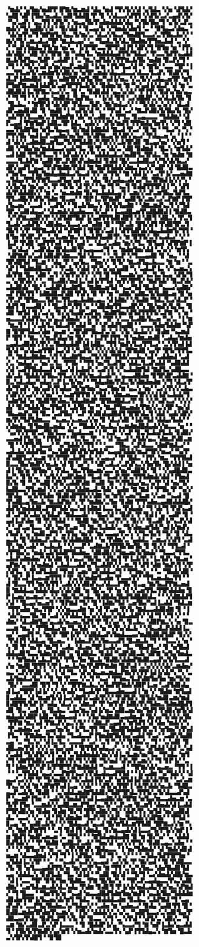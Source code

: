 ▝▆▟▞▝▄▜▅▞▅▟▛▛▐▛▇▞▆▃▆▟▝▟▄▝▅▟▝▜▚▜▞▞▟▝▄▜▟▃▝▞▅▝▟▜▟▞▚▟█▝▟▛▐▜▙▞▅▃▟▃▚▟▊▜▟▟█▝▛▝▊▝▞▟▃▃▞▟▜▜▝▞▟▜▞▃▞▃▄▟▚▜▞▝▚▞▃▟▚▝▄▃▜▜▝▟▜▞▚▝▅▃▄▜▙▜▚▟▅▟▟▟▞▟▄▝▚▜▙▜▙▞▜▝▄▜▞▃▛▃▆▟▞▞▜▞▄▟█▞▞▟▝▝▉▞▟▟▝▝▊▃▄▞▙▝▞▜▅▟▞▟▅▜▝▃▝▝▉▜▄▃▞▟▅▃▝▝▟▞▅▜▚▞▜▝▇▛▇▜▄▜▄▃▜▞▆▞▃▝▟▃▞▞▙▃▞▜▅▟█▜▃▃▞▃▜▜▙▃▙▞▞▝▇▞▞▜▞▃▆▃▟▃▞▜▛▝▇▃▙▃▄▞▝▃▝▜▄▟▃▜▞▟▃▜▙▟▆▞▛▜▅▃▙▟▝▃▝▞▞▝▚▟▚▜▅▟▃▜▜▞▆▝▅▞▃▝▐▞▛▜▛▃▃▜▛▜▚▟▐▜▝▟▛▞▜▝█▜▅▝▅▝▐▜▚▟▞▟█▞▝▟█▝▛▞▜▛▇▝▇▝▚▟▄▜▃▝▆▟▟▟▄▟▜▜▞▜▟▃▞▝▛▃▃▜▟▜▚▃▟▟▇▃▙▜▟▜▄▃▜▟▛▝▃▟▟▛▐▝▃▝▇▃▚▟▜▟▞▞▛▛▇▃▙▜▙▝▅▟▇▝▉▃▛▞▜▝▞▜▝▝▞▜▞▃▚▟▚▞▅▞▄▃▛▃▆▟▊▝▐▞▆▝▐▜▞▜▃▞▟▝▚▝▇▜▞▝▃▃▝▜▛▝▐▃▃▜▜▃▅▜▞▃▆▟▆▜▞▟█▞▅▝▅▜▛▃▆▟▞▟▄▃▟▃▃▞▟▃▃▜▃▟▚▝▉▟▛▞▜▟▃▛▐▟▅▟█▟▝▝█▃▚▟▇▜▛▞▆▜▄▜▙▞▚▟▐▞▅▃▝▞▃▜▞▞▃▟▄▃▅▜▛▝▆▜▛▜▅▛▇▃▆▟▐▟▟▜▞▃▅▜▛▜▜▃▙▜▞▝▉▟▅▞▆▝▇▝▚▞▄▟▐▞▟▃▛▝▟▝▆▝▃▟█▟▉▟▐▃▜▛▇▃▚▃▞▞▃▝█▝▃▝▉▟▊▟▟▝▄▃▚▞▟▞▝▛▐▜▚▝▉▟▚▞▆▞▄▃▞▝▜▝▜▝▝▞▄▟▄▝▅▟▉▟▃▜▄▛▇▃▝▝▐▞▟▝▉▜▝▃▞▟█▟▛▃▚▞▟▃▙▜▙▝▊▝█▃▙▃▝▝▇▜▛▟▝▟▞▟▛▝▛▟▃▃▜▟▚▝▇▞▅▟▃▞▞▝▝▜▞▟▞▃▚▞▞▝▟▃▟▟▛▃▅▟▊▟▊▝▊▝▅▟█▝▐▝▚▟▜▞▟▝▚▝▝▜▚▟▝▃▞▝▇▃▛▟▉▞▙▜▙▞▙▝█▞▚▟▞▜▚▜▃▃▆▞▃▜▜▟▆▛▇▝▟▞▚▞▃▟▉▃▚▝▛▜▃▝▊▃▄▃▃▃▝▜▟▟▇▞▝▟▛▃▄▟▝▛▇▜▅▛▐▟▉▃▜▛▐▟▃▝▄▟▞▞▝▟▜▞▆▟▜▝▛▛▇▟▄▜▅▜▚▝▞▜▝▟▊▃▃▜▜▟▇▜▅▝▅▜▃▜▄▃▄▝▉▞▆▟▐▟▇▟▟▝▇▃▟▝▛▃▞▝█▝▆▝▝▜▃▞▚▝▚▝▛▜▚▜▙▝▅▟▐▃▛▃▄▟▆▞▅▞▙▞▜▞▟▛▇▃▄▜▞▟▛▞▄▃▞▝▛▟▄▃▅▝▄▝▐▝▝▟▝▟▞▞▃▟▆▟▉▃▆▜▄▞▜▞▛▜▟▟▊▞▚▜▛▞▞▃▙▜▛▟▊▝▉▃▄▞▅▞▝▞▅▜▝▟▉▝▞▜▙▞▅▞▆▟▟▃▃▞▄▟▞▜▃▝█▝▛▃▝▟▞▃▝▟█▝▉▟▆▟▝▝█▃▚▝▆▜▟▞▃▟▐▟█▝▛▜▟▜▃▃▜▝▐▟▚▟▞▞▞▝▚▟▟▟▄▟▃▞▅▟▉▜▃▜▛▟▃▝▆▝▆▟▆▝▇▃▃▃▜▃▙▛▇▝▄▟▊▜▛▃▛▟▛▟▚▟▆▟▟▝▊▟▟▝█▞▃▃▙▟▉▃▞▞▜▞▟▞▙▃▞▟▛▞▄▟▜▝▄▃▞▜▚▛▇▟▇▞▛▟▟▝▇▝▇▟▜▜▟▟▞▟▆▃▚▃▞▞▚▟▛▝▟▝█▟▉▃▞▜▅▜▃▝▜▜▄▜▅▟▄▟▅▟▃▞▙▃▟▝▛▞▚▞▜▜▞▝▇▝▟▟▐▞▝▃▞▛▐▞▃▃▅▟▇▃▜▟▄▞▛▜▞▛▇▜▃▃▟▜▄▞▄▟▝▃▝▟▄▝▉▞▄▟▄▃▟▞▄▞▜▃▜▛▇▟▐▞▞▞▚▝▞▞▙▞▆▝▆▞▄▞▚▝▛▝▜▞▙▝▟▝▛▞▝▝▆▝▜▝▚▃▜▝▊▟▟▜▜▜▛▟▐▝▚▝▟▜▟▞▛▟▟▟▉▞▞▝▆▝▃▝▅▃▆▟▆▝▉▞▜▃▙▟▟▃▄▜▝▃▆▞▞▃▛▃▆▜▙▃▜▟▜▃▜▜▃▟█▞▛▟▜▞▜▟▆▝▉▃▄▞▝▝▉▛▐▃▜▛▇▟▛▝▄▟▊▜▞▃▆▞▃▞▃▛▇▛▐▜▛▞▙▃▅▞▝▃▃▟▝▝▃▟▜▞▝▝▊▃▙▜▅▃▚▝▉▞▙▜▄▟▇▝▝▟▇▃▆▟▚▃▜▝▞▜▟▜▛▃▚▟▊▟▄▃▞▝▟▃▆▟▞▟▄▟▅▃▃▜▞▃▛▝▐▃▄▟█▃▅▜▚▟█▟▉▟▐▝▉▟█▃▝▞▚▛▇▃▄▟▛▞▛▝▞▟▜▟▛▜▙▛▐▞▄▟▜▜▜▟▊▟█▜▝▟▝▟▊▜▝▟█▃▚▝▛▃▜▜▃▟▞▃▟▟▜▞▝▟▉▟▅▃▜▃▃▞▃▞▚▟▇▝█▝▝▜▛▃▙▝█▜▞▟▜▝▛▟▉▜▛▃▜▜▙▜▝▞▛▝▜▛▇▃▟▞▟▝▚▛▇▛▐▝▉▜▛▞▃▟▐▝▟▜▜▟▛▟▞▟▄▃▙▟▆▜▞▜▜▝▊▜▅▝▛▟▛▃▛▃▝▃▜▃▅▞▆▃▚▞▅▟▟▜▄▟▊▜▚▝▆▝▉▜▜▞▃▜▚▃▟▃▞▝▞▝▐▃▛▝▛▟█▝▄▟▜▜▚▟▝▜▜▝▄▟▝▃▝▟▃▞▃▟▅▝▆▞▞▜▃▝▉▜▄▟▝▟▜▛▇▛▐▝▚▞▟▃▞▝▃▟▛▟▃▜▛▟▄▟▊▜▚▃▄▃▃▞▜▝▃▝▆▟▅▜▅▞▟▟▝▃▚▞▞▝▆▜▚▝▟▛▇▟▚▞▃▟▐▟▉▟▛▟▆▃▃▜▟▝▟▃▃▝▝▃▜▃▛▝▞▜▃▃▄▟▉▝▊▝▅▃▝▝▟▜▛▟█▜▟▝▜▃▆▝▝▟▄▝▛▝▄▞▙▃▝▜▅▞▞▝▊▜▞▝▇▃▟▜▄▃▙▃▃▝▇▝▆▝▝▃▚▛▐▝▜▟▆▟█▃▙▞▝▝▛▃▙▝▞▟▟▝▛▞▚▞▄▞▄▟█▝▚▝▃▟▃▛▐▃▝▞▚▃▅▃▚▟▞▛▇▝█▃▝▟▇▝▃▜▝▞▆▜▚▞▛▞▝▞▜▝█▝▜▜▃▃▆▞▄▞▚▃▜▃▜▃▄▝▟▜▞▜▃▝▄▜▛▟▞▞▝▃▝▜▃▟▉▞▅▟▐▃▚▟▐▞▛▜▟▝▅▜▚▜▛▜▞▝▇▟▜▟▞▝▉▃▛▟▞▃▙▟▉▟▞▝█▞▝▃▟▟▛▟▃▟▇▜▄▝▇▟▇▃▅▜▟▝▚▃▞▜▟▝█▃▙▞▚▃▃▞▄▟▇▞▃▛▐▜▙▜▜▝▐▟▇▟▉▃▛▟█▝▛▟▚▝▉▝▛▝▆▝▚▟▇▞▚▟▇▃▜▞▙▟█▃▅▝█▝▅▞▛▃▛▝█▜▅▃▃▜▟▜▃▜▜▃▄▃▙▟▇▃▄▃▝▟▐▟▇▞▝▞▙▟▇▝▜▟▃▜▃▞▟▃▛▝▟▟▜▝▊▃▃▟▊▞▝▝█▃▟▞▚▜▜▝▄▝▝▟▉▟▅▜▜▃▃▟▛▞▚▝█▞▅▟▚▜▄▜▃▝▉▟▉▝▆▜▟▝▊▞▃▞▄▝▊▞▄▜▄▟▛▃▟▜▄▝▆▟▇▜▅▞▟▜▟▜▜▜▜▞▃▛▇▝▚▝▅▝▅▃▃▃▛▟▟▜▚▃▚▞▄▃▛▟▅▟▞▝▐▞▜▞▝▜▛▝▞▃▃▜▃▟█▞▙▃▅▝▚▞▃▝▐▝▆▝▆▃▜▝▐▝▞▃▙▜▃▜▟▃▟▜▚▟▟▝▚▞▝▟▚▟▟▜▄▟█▝▝▃▃▃▜▟▅▜▟▟▇▝▚▛▇▝▉▜▛▜▟▃▞▟▅▝▄▃▆▝▃▜▛▟▛▜▙▃▛▃▚▞▝▞▙▝▟▃▙▞▞▝▊▟▆▝▚▃▆▟▛▝█▜▝▝▇▃▝▞▆▃▛▟▄▞▆▝█▞▃▝▐▃▛▛▐▜▜▃▜▝▅▟▆▃▆▟▉▝▃▟▄▞▆▟▅▃▄▟▃▟▉▟▞▞▛▞▃▜▙▟▄▟▟▛▐▟▐▟█▃▝▜▜▝▆▟▚▜▃▞▛▜▃▞▝▃▚▜▚▟▐▟▜▞▟▝▚▞▟▃▅▜▜▛▐▃▞▟▝▞▚▟▜▞▝▞▞▞▟▞▟▃▜▛▇▟█▝▄▞▛▝█▜▞▜▜▜▃▞▚▝▇▟▄▟▇▟▆▃▚▜▝▟▃▟▇▜▄▃▞▜▞▞▙▞▜▜▟▞▃▃▙▃▚▟▝▃▟▟▅▟▝▃▟▞▃▝▅▟▄▞▃▝▅▞▃▜▃▝▛▜▙▝▝▜▜▝▅▞▜▃▟▜▄▝▟▟▃▜▃▟▚▟▟▝▚▟▉▟▟▞▟▝▃▟▜▜▙▟▃▃▛▞▜▃▞▟▐▃▙▟▚▝▃▟▚▜▝▞▚▃▙▟▇▜▟▝▇▟▜▃▚▟█▃▃▟▞▃▙▝█▟▟▞▟▜▙▃▜▜▃▞▞▟▜▞▆▃▟▃▟▞▚▝▄▃▃▟█▟▅▝▊▜▛▟▛▃▟▟▇▝▉▃▚▟▃▟▄▞▚▟▄▞▃▛▐▃▜▞▅▞▝▝▜▟▄▟▇▞▛▟▃▜▞▟▇▟▅▟▆▝▞▜▝▟▃▞▛▟▞▜▚▟▚▝▆▞▄▟▚▜▚▟▄▞▜▞▆▜▅▞▚▃▞▜▅▞▆▝▄▃▚▝▅▞▝▃▞▞▛▞▞▃▙▃▞▟▛▞▞▃▞▞▝▞▅▞▝▃▚▃▆▜▛▛▇▝▞▜▟▝▝▟▆▃▅▃▃▜▛▞▞▟▐▟▚▃▙▟▞▜▚▟▆▜▟▝▅▝█▟▉▜▛▟▅▃▜▟▄▟▇▟▛▝█▜▙▟█▟▃▞▛▝▊▝▞▞▚▟▚▃▞▝▞▞▞▟▞▝▉▞▜▟▟▞▙▃▜▜▅▜▝▃▙▜▙▝▅▝▚▝▇▃▛▜▅▃▅▟▞▛▇▞▞▃▚▜▛▝▅▞▟▜▙▃▅▟▚▞▜▝▉▃▝▃▟▜▙▞▝▃▛▝▛▟▊▟▄▟█▟▜▝█▜▛▟▃▜▝▟▟▝▄▟▞▟▛▞▆▞▛▞▜▟▜▟▆▃▃▝▚▃▅▃▚▃▅▃▞▞▅▝▊▝▟▃▞▟▊▝▐▟▞▜▟▝▟▟▄▞▙▟▞▝▞▟▆▟▄▝▊▜▅▟█▃▅▟▄▝▞▃▝▜▙▟▞▞▅▃▙▃▚▃▆▟▆▟█▟▄▟▞▞▆▃▃▝▅▝▝▝▄▞▛▞▛▜▛▃▞▜▙▜▃▃▝▜▄▟▃▃▆▝▐▝▚▃▛▝▞▃▛▝▊▃▜▃▙▟▜▃▙▝▊▟▉▞▃▃▅▟▐▜▄▜▄▝▐▜▜▟▝▝▝▜▃▜▃▝▛▃▝▝▟▝▆▃▟▝▄▜▟▞▄▃▝▟▆▃▛▟▊▃▆▝█▝▝▞▛▜▞▜▃▃▞▝▚▞▜▟▟▞▞▜▜▝▝▝▃▃▝▜▙▃▝▃▛▟▃▃▝▟▆▛▇▟▃▞▝▃▟▃▙▞▟▟▟▜▅▝▚▃▜▟▛▟▛▟▜▞▆▜▟▞▚▃▄▟▜▟▟▞▆▃▛▜▛▞▅▃▞▝▚▞▛▟▚▟█▜▃▞▄▃▆▝▛▞▛▜▛▃▙▟▜▃▙▝▞▃▄▃▞▝▛▝█▟▃▝▐▜▚▝▆▃▝▜▜▜▙▟▉▃▃▜▙▞▆▟▛▞▅▃▙▝▟▝█▝▄▞▚▝▝▟▛▃▟▃▞▃▛▟▚▃▚▜▅▜▙▝█▞▟▟▐▝▅▟▐▝█▞▅▝█▜▅▞▚▝▛▟▃▝▆▃▜▜▅▃▆▞▃▃▚▞▅▞▚▟▉▜▞▝▉▝▝▞▄▟█▟▉▃▙▞▚▝▊▜▞▃▝▝▅▜▞▞▄▟▛▟▆▟▝▜▃▟▝▜▃▟▚▜▛▃▜▜▜▟▆▟▞▟▟▝▐▜▅▟▉▞▙▝▊▝▚▞▚▟█▝▟▜▞▃▟▟▛▟▇▝▚▟▊▝▇▝▚▜▜▟▄▞▅▃▚▞▛▝▟▝▅▞▜▞▙▟█▃▃▜▜▃▆▟▝▞▞▃▞▟▄▞▟▟▆▃▟▃▜▟▞▝▄▟▅▝▇▝▇▟▝▝▛▜▙▝▛▝▚▞▞▜▛▟▄▝▚▞▙▜▜▟▅▝▉▟▊▟▛▜▜▞▞▟▇▝▅▝▆▜▞▃▅▞▜▃▆▝▞▃▅▝▚▃▟▝█▜▚▟█▃▄▜▅▃▙▝▇▃▙▛▇▞▚▝▛▝▆▟▇▞▃▜▅▝▊▟▇▝▛▜▚▟▅▃▄▟▉▟▟▟█▞▟▟▜▞▅▟▟▟▊▃▛▜▛▜▟▞▄▃▚▟▐▟▇▟▐▃▃▜▃▝▛▟▄▟▞▝▜▝▟▞▜▝▛▟▚▃▟▟▝▃▛▜▞▃▙▞▄▜▟▃▛▝▇▟▃▃▟▞▝▝▇▃▞▟▝▝▉▟▚▝▛▝▊▟▐▝▄▝▃▟▛▝▊▝▄▟▐▃▛▟▅▝▉▝▛▞▜▟▟▝▝▝█▟█▝▇▞▜▞▃▞▛▞▚▝▉▞▞▝▊▃▟▛▐▞▚▃▛▞▟▞▝▃▛▃▄▜▃▃▝▟▚▝▅▞▛▃▅▝▜▝▇▃▜▃▙▟▞▃▝▜▞▟▅▃▆▜▟▞▚▟▐▞▆▟▚▞▙▟▚▝▄▝▅▟▊▃▛▜▝▃▜▜▄▝▅▞▛▝▆▞▃▃▄▞▛▃▚▝▞▜▃▜▄▜▝▜▞▝▊▝▟▃▄▃▙▝█▝▟▟▅▃▛▃▙▃▜▞▟▟▇▟█▟▝▝▅▝▛▟▆▞▃▝▄▟▟▃▝▃▆▃▞▞▟▜▝▃▟▜▚▝▇▞▃▟▞▝▚▃▙▃▙▝▝▞▃▃▛▝▃▟▇▃▙▜▜▜▙▜▅▜▙▝▊▝▊▞▞▝▜▜▃▟▝▞▛▜▙▞▄▝▅▟▞▃▙▜▟▟▛▜▙▟▅▃▝▟▉▟▉▞▞▜▅▃▅▞▙▜▅▟▞▝▜▃▃▞▜▜▃▃▙▟▚▟▆▟▅▞▚▜▞▟▇▝▊▞▄▃▞▜▙▜▄▝▟▜▄▜▝▛▐▃▙▜▚▝▐▃▜▟▚▝▇▃▅▝▄▛▇▞▄▝▐▞▅▟▆▟▝▃▙▟▃▃▟▟▚▞▜▃▟▟▛▞▞▃▆▃▜▝▟▜▝▟▇▝▆▟▚▜▝▞▛▞▟▜▃▝▄▜▚▟▜▃▙▟▝▜▚▟▝▃▅▞▚▟▚▟▟▃▞▜▝▝▛▜▅▞▄▝▝▃▝▜▙▟▞▟█▝▚▝▉▞▃▛▐▃▄▃▆▜▜▜▝▝▛▃▜▞▅▟▆▜▃▟▅▝▛▃▃▞▛▞▝▜▜▃▅▃▙▃▜▜▝▝▟▝▉▃▃▜▜▝▆▞▙▜▜▝▃▟▞▞▞▟▉▟▚▃▞▟▃▃▛▜▙▝▊▃▄▝▇▞▙▃▛▛▇▃▅▟▉▝▇▟▟▃▄▜▟▟▞▟▄▞▞▟▞▟▊▝▅▝█▞▃▝▛▝▅▝▟▝▞▃▅▜▜▃▜▜▛▟▟▟▅▝▊▛▐▃▅▞▄▃▆▃▞▃▝▞▃▜▙▞▙▞▚▟▃▝▊▟█▟▄▜▙▟▜▟█▟▉▟▃▝▝▝▞▟▇▟▟▜▞▟▝▝█▃▄▞▅▃▅▜▝▝▊▛▇▟▝▜▞▝█▝▐▟▇▞▜▟▝▃▅▜▙▞▚▟▐▃▟▟▝▜▟▃▆▝▜▜▚▟▅▝▅▃▜▜▛▝▞▞▅▃▃▟▆▝▅▝▟▝▛▃▅▝▛▞▙▝▇▟▃▃▟▟▉▟▇▝▊▝▐▝▟▞▚▃▃▜▙▝▇▝▃▟▝▞▛▟▟▃▜▃▚▞▞▟▄▞▄▜▟▃▟▟▛▞▝▟▝▜▝▞▜▝▞▝▝▟▆▞▝▟▃▟▇▜▄▞▄▃▟▞▅▃▅▃▜▟▜▝▛▝▊▞▄▞▚▝▊▃▙▃▝▟▉▛▇▃▚▝▅▝▉▃▃▃▆▝▆▃▚▝▛▜▙▟▃▞▅▝▜▃▜▟▞▝▚▝▅▝▚▜▚▞▟▃▙▝▝▞▙▃▟▃▛▟▟▟▐▃▄▞▝▃▄▟▜▝▚▝▆▞▛▝█▛▐▞▛▝▞▟█▟▃▟▚▜▅▟▃▃▄▞▆▟█▟▉▟▜▟▛▝▊▞▞▝▛▟▐▜▝▟▟▃▄▝█▃▅▃▝▝▐▟▅▃▛▞▚▜▅▃▃▟▜▝█▃▆▃▙▝▜▝▝▜▃▃▚▝▅▝▚▝▉▝▛▝▅▞▛▝▇▞▜▝▃▟▄▝▟▃▅▞▜▛▐▃▟▞▃▝▜▃▝▜▙▟▜▃▞▝▊▝▅▜▙▟▟▟▄▟▊▜▃▃▜▟▆▞▛▟█▝▄▝▊▟█▟▃▝▊▟▟▝▚▟▛▟▊▃▙▝▟▛▇▝▅▜▄▜▅▟▃▝▝▝▇▜▅▟▞▃▙▃▛▜▞▝▛▜▃▜▅▝▇▃▙▝▉▟█▞▟▟▅▛▇▟▉▃▄▟▚▞▙▜▃▃▟▞▅▝▆▟█▝█▜▜▝▞▛▐▃▅▃▙▞▆▞▛▟▛▛▇▟▇▝█▟▚▟▝▃▚▞▞▞▞▟▞▃▆▟▅▞▄▃▝▃▛▞▛▟▊▝▄▝▐▝▟▝▜▃▝▟▚▞▙▃▅▃▆▟▃▛▇▞▛▞▛▛▐▟▐▞▟▞▚▝▚▝▃▃▙▜▅▟▃▞▙▞▝▝▊▝▇▝▛▃▃▝▞▃▜▝▚▃▞▝▛▜▅▃▜▃▛▟▇▜▅▜▅▝▆▞▜▞▅▝▉▞▝▃▃▟▉▝▉▜▝▜▝▞▝▜▛▛▇▃▙▃▚▞▙▟▜▛▇▟▞▟▉▛▐▃▅▝▃▟▜▟▊▟▄▟▐▃▞▜▛▛▐▟▐▞▝▞▃▜▚▟▞▝▜▃▟▞▛▝█▃▃▟▅▃▃▟▐▝▆▝▞▝█▟▆▝▇▜▄▟▊▃▟▟▃▝▟▝▆▃▆▜▞▟▐▃▞▟▇▜▞▃▟▞▛▞▞▝▛▟▜▟▚▝▉▜▟▞▆▟▊▃▆▞▆▟▊▟█▜▜▞▙▛▐▞▚▟▄▝▟▃▞▃▝▟▆▃▛▝▛▝▆▜▚▛▐▟▉▞▛▞▜▟▅▃▜▟▆▟█▟▜▟▊▝▉▃▝▃▟▝▄▝█▃▙▃▝▃▙▞▆▃▚▟▐▞▅▃▚▟▉▃▅▞▅▞▜▟▜▝▛▟▊▞▆▜▞▟▅▟▄▟▞▟█▛▐▟▊▃▜▟▆▃▄▟▝▝▝▞▙▞▅▟▇▟▊▃▄▟▆▃▛▝█▞▄▞▜▞▟▞▄▜▙▝▛▛▇▝▆▃▚▟▝▛▇▃▛▞▄▃▚▜▞▝▝▟▇▃▛▃▄▟▚▝▆▜▟▜▝▟▝▟▅▝▆▟▞▞▚▝▛▃▆▟▅▞▃▞▝▃▄▞▅▞▙▝▐▞▜▃▜▜▝▜▃▜▙▟█▜▟▟▆▜▛▃▜▝▅▜▅▞▚▜▚▟▐▜▃▝▝▛▇▟▆▃▜▃▚▟▄▝▜▃▟▃▃▛▐▜▅▟▇▜▙▜▄▞▃▟▟▝▛▃▞▝▃▟▛▞▙▟█▃▄▝▃▝▜▃▚▞▝▟▐▃▜▃▝▃▃▃▛▝▃▞▝▃▜▝▚▞▞▝▊▜▙▞▃▝▜▝▝▃▚▟▊▝▉▟█▃▅▞▛▟▝▞▞▞▃▜▄▞▄▟▝▝▉▜▜▟▚▟▄▃▞▃▝▝▞▟▇▃▝▟▜▟▟▝▟▟▝▃▚▟▞▃▟▟▝▜▞▟▜▞▚▜▝▃▜▝▃▜▟▟▅▟▟▞▅▞▞▟▐▃▜▃▆▞▅▞▜▃▝▜▚▟▃▝▆▜▞▜▝▟▇▜▜▟▉▞▃▟▐▜▛▞▛▞▜▝▞▟▊▝▜▞▅▟▝▟▚▞▛▃▆▞▞▝▜▝▊▛▐▞▝▃▜▝▐▟▆▞▛▞▚▛▐▞▛▜▛▜▚▛▇▟▇▟▟▝▚▃▆▃▃▟▝▝▜▛▇▞▟▞▄▃▅▃▝▜▜▝▐▝▝▝▃▜▜▟▟▝▄▃▞▃▃▛▇▜▚▃▞▞▛▟▃▟▄▃▟▜▜▟▝▝▐▞▃▟▆▝▚▞▜▟▞▞▝▟▄▃▞▃▞▞▛▝▛▝▜▞▅▟█▞▞▜▞▃▙▟▐▜▞▃▛▝▅▜▜▟▐▟▚▟▞▟▞▛▇▝▝▃▞▃▆▜▚▃▚▞▟▝▇▝▟▛▇▜▚▟▐▃▄▝▞▟▞▝▝▟▜▞▄▜▜▛▐▝▟▞▛▟▟▞▅▃▙▝▜▟█▃▄▃▛▃▟▞▙▝▉▟▉▝▝▃▚▟▟▃▆▟▇▜▟▟▊▞▜▟▛▜▛▟▃▜▜▜▞▃▜▞▟▃▃▟▚▟▛▝▄▃▆▛▐▜▅▝▝▃▟▞▚▜▅▟▟▜▚▟▐▃▄▟▇▞▟▞▜▛▇▝▅▜▄▞▆▃▃▟▅▃▆▝▃▜▞▛▐▜▅▝▃▃▆▟▞▞▄▟█▃▆▃▛▜▄▞▄▃▜▞▝▃▛▃▅▝▉▃▆▜▝▟▅▟▞▟▐▃▟▟▛▜▛▟▉▞▅▝▉▟▅▝▊▟▆▝▉▞▜▝█▜▚▟▇▞▞▜▞▝▟▟▚▜▚▝▅▜▟▝▅▞▄▟▉▟▟▃▝▃▃▞▝▞▃▝▟▝▐▜▞▟▆▟▆▝▜▃▛▞▜▝▟▟▚▃▜▟▅▟▞▞▟▛▇▞▝▝▛▜▟▝▊▃▄▝▅▝▄▟▊▃▙▜▞▝▞▝█▟▄▃▟▝▄▃▟▝█▞▆▜▟▃▆▜▜▟▊▝█▛▇▃▞▞▆▝▚▞▚▝▇▟▚▛▇▜▜▝▝▃▜▝▉▟▐▜▝▟▆▟▄▝▊▞▆▃▄▟▞▟▐▃▃▞▜▞▛▜▞▞▆▛▐▝▆▝█▟▜▝▆▟▛▃▅▃▅▝▃▝▜▜▞▝▝▝▇▜▟▃▅▟▄▟▇▝▉▝▆▝▉▞▚▞▝▃▝▟▟▟▉▟▜▟▞▞▝▝▛▝▇▟▇▝▄▟█▃▛▃▟▞▝▜▅▞▟▝▄▞▞▞▛▜▞▝▉▟▊▃▄▃▚▟▅▝▝▞▝▝▞▝█▜▄▞▛▝▅▝▃▝▄▜▚▜▛▟▚▝█▟▄▃▃▝▐▝▅▞▜▟▆▟▞▝▟▝▇▟▞▟▊▟▅▃▆▝▟▃▃▟▆▟▝▞▜▝▜▝▐▝▟▜▙▞▝▜▟▝▜▝▃▝▞▝▝▝▃▜▟▃▜▟▜▜▛▜▅▝▄▜▟▟▐▃▚▜▛▝▝▃▝▝▚▃▟▞▚▃▛▞▄▃▄▟▝▃▞▞▙▝▛▝▇▞▄▟▝▝▉▝▛▟█▃▃▞▙▝▉▝▅▜▃▃▄▟▟▜▜▞▅▝▆▞▄▞▛▝▆▝▇▝▜▜▝▃▚▞▚▜▅▃▝▟▅▜▙▟▊▜▟▃▄▝▟▟▟▃▚▝▊▟▜▃▙▝▜▃▝▟▐▟▝▝▚▟▉▝▉▞▟▝▝▜▞▜▝▃▞▟▅▟▞▟█▞▆▃▝▟▐▝▃▃▝▜▛▝▉▜▞▜▅▝█▟▇▃▝▛▇▝█▞▙▞▚▝▝▜▛▃▛▃▄▟▄▃▃▜▚▃▚▟▉▟▇▞▝▃▅▜▟▃▆▃▟▞▟▃▚▟▄▝▛▟▆▝▊▟▊▜▝▛▐▞▟▞▅▟▃▟▄▜▚▞▅▃▚▛▇▟▞▝▜▝█▃▃▝▝▜▅▜▜▞▅▝▚▃▟▝▅▃▃▟█▟▜▟▆▜▅▞▆▟▜▝▄▃▙▜▙▞▜▟▟▟▆▟▊▟▅▜▜▛▐▞▙▃▅▞▟▞▆▜▝▜▟▃▝▝▉▟▟▟▃▟▆▝▉▃▙▃▝▃▙▛▇▟▝▜▝▃▄▟▚▟▚▝▃▃▛▜▄▜▙▟▅▃▚▞▜▟▄▞▞▝▃▟▅▝▆▝▄▟▅▃▞▝▉▟▄▝▄▟▊▜▜▝█▝▉▟▉▃▆▟▅▜▛▟▅▜▚▃▆▞▄▝▐▜▞▝▟▟▟▞▞▃▚▞▃▝▚▟█▜▃▃▞▃▚▟▊▜▄▞▛▟▉▃▄▞▛▟▄▝▉▟▜▃▛▜▝▞▙▝▛▝▉▃▃▝▞▜▝▃▝▞▛▟▝▝▟▜▞▃▝▟▉▞▃▝▜▃▆▝▇▞▃▟▊▃▛▃▚▛▐▃▃▃▝▝▊▝█▟▟▛▐▞▄▝▚▃▃▞▜▝▇▝▅▛▐▃▙▞▄▃▟▟▜▝▐▜▙▜▞▛▇▟▛▞▄▞▆▜▝▞▅▃▟▞▅▟▞▃▃▜▚▝▄▛▐▜▜▟▄▃▚▝▇▜▅▝█▃▙▃▚▜▛▞▛▟█▜▝▝▉▜▉
